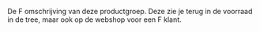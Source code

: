 De F omschrijving van deze productgroep. Deze zie je terug in de voorraad in de tree, maar ook op de webshop voor een F klant.